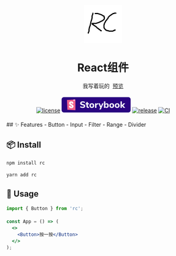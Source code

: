 <p align="center">
  <a href="https://675076143.github.io/RC/">
    <?xml version="1.0" encoding="UTF-8" standalone="no"?>
<!DOCTYPE svg PUBLIC "-//W3C//DTD SVG 1.1//EN" "http://www.w3.org/Graphics/SVG/1.1/DTD/svg11.dtd">
<svg version="1.1" id="Layer_1" xmlns="http://www.w3.org/2000/svg" xmlns:xlink="http://www.w3.org/1999/xlink" x="0px" y="0px" width="100px" height="100px" viewBox="0 0 100 100" enable-background="new 0 0 100 100" xml:space="preserve">  <image id="image0" width="100" height="100" x="0" y="0"
    href="data:image/png;base64,iVBORw0KGgoAAAANSUhEUgAAAGQAAABkCAAAAABVicqIAAAABGdBTUEAALGPC/xhBQAAACBjSFJN
AAB6JgAAgIQAAPoAAACA6AAAdTAAAOpgAAA6mAAAF3CculE8AAAAAmJLR0QA/4ePzL8AAAAJcEhZ
cwAADsMAAA7DAcdvqGQAAAAHdElNRQflCBQVKwOQwmbQAAAC00lEQVRo3u3Yq3bjMBAAUEHBQEN/
QmFhYWFhYKGhYZmh4UJDw8LAwMLCwH5CYKBhdiTZjh4z0shpewok0D3xWr4ePUaTiOsvNFGQghSk
IAUpSEH+CHJ8Gjc9bqyFELXfl0AqIRWluqhezQcDuHTz7bovA4E74e/SCVqVdIbdenPDQs4G6YXd
os6lNTftJ+yV0S7Q48H6eGrnmKr2HAkjmIs4UglxcK8sjuzJMJ6nK9FQ5APeKrw6O00QTDwMCmmE
eEPvPjzoxTY4F7t4GBQCo/WJ3z696EGzx6xLhEEhZm3hTQdjbYQuFcYWBKKB/17fnGNsQa7yFsrA
MXBExpH+9hIVx0AR2O+7eKcFUWs9baDIQYgnHvJKrfU0ApPZshA165/XdMMQ2AvvsT7djPxTs84w
UASyxFfC2MO/J8madRzBM5djqGdPsCsfWQaGNLHZ1AlXv/8b7JZYwHGEzlxwwu4Wo/NSWB5Cj5Yh
jDFwJx1HqNGaiTnh8rY6idToaLkEd6tTyAXLKafWIdhbnUKOwVgvx7t1Mg3MrU4hnfuOa6FiH35n
mTHrGKJyylI5UiWXqpj4M4IgsGy+qkRRF1ZMeYg+S2SibEycnElEnyUqdciB7DPci+izZHpVQXRU
n8pk4e3IfJb0eK24jlbOtAfItJwl0zNV+OZPiY+Ma3Y0tSIazL3Io5W/Ta2IBHMncoKn3t7dBNN9
NwJr98X+rIMJlDsRWJxH54Kef1+5D0FKR0yR/IMXQbDSUSvu1542/BKdgaClo1acYCYZSQdJBC8d
wyTTijzFQajS0R8ydDlwEXLZ+ENGK8ca+f7IQ4IhM2rtHwf695twUTCRZchG56MHjTX6y0oGMudl
LzakhYaDJMp59djGv+A19PcbB2myKjYE2hNnmYWoaiqjYstoFuL9/vQzSG41tQmRuRl8C9Jjq++7
kZ9rBSlIQQpSkIIUpCAF+R3kP3imB+lwKlltAAAAJXRFWHRkYXRlOmNyZWF0ZQAyMDIxLTA4LTIw
VDEzOjQzOjAzKzA4OjAwSV74OwAAACV0RVh0ZGF0ZTptb2RpZnkAMjAyMS0wOC0yMFQxMzo0Mzow
MyswODowMDgDQIcAAAAgdEVYdHNvZnR3YXJlAGh0dHBzOi8vaW1hZ2VtYWdpY2sub3JnvM8dnQAA
ABh0RVh0VGh1bWI6OkRvY3VtZW50OjpQYWdlcwAxp/+7LwAAABh0RVh0VGh1bWI6OkltYWdlOjpI
ZWlnaHQAMTAwf5GrMAAAABd0RVh0VGh1bWI6OkltYWdlOjpXaWR0aAAxMDDsYPttAAAAGXRFWHRU
aHVtYjo6TWltZXR5cGUAaW1hZ2UvcG5nP7JWTgAAABd0RVh0VGh1bWI6Ok1UaW1lADE2Mjk0Mzgx
ODOcJZxhAAAAEnRFWHRUaHVtYjo6U2l6ZQAxMzc1QkINlknPAAAARnRFWHRUaHVtYjo6VVJJAGZp
bGU6Ly8vYXBwL3RtcC9pbWFnZWxjL2ltZ3ZpZXcyXzlfMTYyOTQyNDY1ODkwNTUwMjdfMzJfWzBd
B0ovrwAAAABJRU5ErkJggg==" ></image>
</svg>
  </a>
</p>

<h1 align="center">React组件</h1>

<div align="center">
我写着玩的&nbsp;
<a href="https://675076143.github.io/RC/">预览</a>
</div>
<div align="center" style="margin:20px">

[![license](https://github.com/675076143/RC/blob/master/LICENSE)](https://github.com/675076143/RC/blob/master/LICENSE)
[![storybook](https://github.com/675076143/RC/blob/master/.storybook/badge.svg)](https://675076143.github.io/RC/storybook)
[![release](https://img.shields.io/github/v/release/675076143/RC.svg)](https://github.com/675076143/RC/releases/latest)
[![CI](https://github.com/675076143/RC/actions/workflows/npm-publish-github-packages.yml/badge.svg)](https://github.com/675076143/RC/actions)

</div>
## ✨ Features
- Button
- Input
- Filter
- Range
- Divider

## 📦 Install

```bash
npm install rc
```

```bash
yarn add rc
```

## 🔨 Usage

```jsx
import { Button } from 'rc';

const App = () => (
  <>
    <Button>按一按</Button>
  </>
);
```
